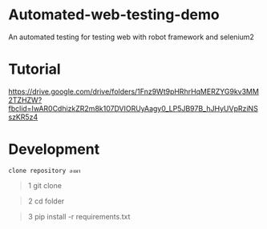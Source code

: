 # Automated-web-testing-demo
An automated testing for testing web with robot framework and selenium2

# Tutorial
https://drive.google.com/drive/folders/1Fnz9Wt9pHRhrHqMERZYG9kv3MM2TZHZW?fbclid=IwAR0CdhizkZR2m8k107DVIORUyAagy0_LP5JB97B_hJHyUVpRziNSszKR5z4

# Development

    clone repository ลงมา

> 1 git clone

> 2 cd folder

> 3 pip install -r requirements.txt
